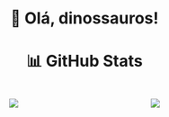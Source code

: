 <div align="center">

# 🦕 Olá, dinossauros!

# 📊 GitHub Stats 
<div style="display: flex; justify-content: center; align-items: flex-start;">
  
  <div style="flex: 1; padding: 20px;">
    <img src="https://github-readme-stats.vercel.app/api?username=gabsbarbosam&theme=radical&hide_border=false&include_all_commits=false&count_private=false" />
  </div>

  <div style="flex: 1; padding: 20px;">
    <img src="https://github-readme-stats.vercel.app/api/top-langs/?username=gabsbarbosam&theme=radical&hide_border=false&include_all_commits=false&count_private=false&layout=compact" />
  </div>

</div>

</div>
